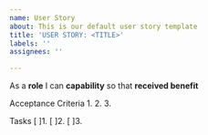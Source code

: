 ```yaml
---
name: User Story
about: This is our default user story template
title: 'USER STORY: <TITLE>'
labels: ''
assignees: ''

---
```


As a **role** I can **capability** so that **received benefit**

Acceptance Criteria
1.
2.
3.

Tasks
[ ]1.
[ ]2.
[ ]3.
